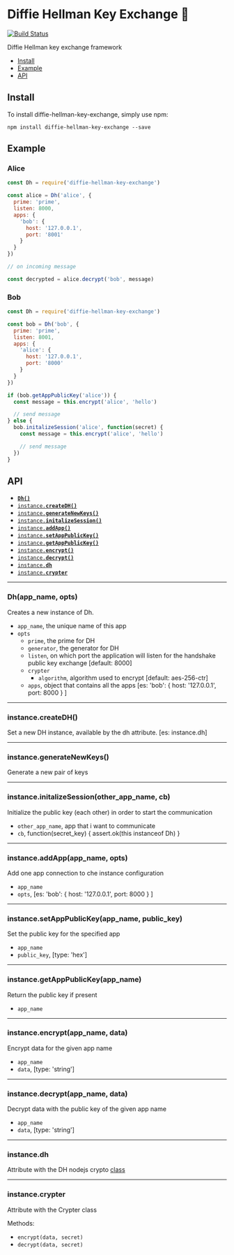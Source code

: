 # Diffie Hellman Key Exchange :key:
[![Build Status](https://travis-ci.org/daack/dh-key-exchange.svg?branch=master)](https://travis-ci.org/daack/dh-key-exchange)

Diffie Hellman key exchange framework

* [Install](#install)
* [Example](#example)
* [API](#api)

<a name="install"></a>

## Install

To install diffie-hellman-key-exchange, simply use npm:

```
npm install diffie-hellman-key-exchange --save
```

<a name="example"></a>

## Example

### Alice

```javascript
const Dh = require('diffie-hellman-key-exchange')

const alice = Dh('alice', {
  prime: 'prime',
  listen: 8000,
  apps: {
    'bob': {
      host: '127.0.0.1',
      port: '8001'
    }
  }
})

// on incoming message

const decrypted = alice.decrypt('bob', message)
```

### Bob

```javascript
const Dh = require('diffie-hellman-key-exchange')

const bob = Dh('bob', {
  prime: 'prime',
  listen: 8001,
  apps: {
    'alice': {
      host: '127.0.0.1',
      port: '8000'
    }
  }
})

if (bob.getAppPublicKey('alice')) {
  const message = this.encrypt('alice', 'hello')

  // send message
} else {
  bob.initalizeSession('alice', function(secret) {
    const message = this.encrypt('alice', 'hello')

    // send message
  })
}
```

<a name="api"></a>

## API

  * <a href="#constructor"><code><b>Dh()</b></code></a>
  * <a href="#createDH"><code>instance.<b>createDH()</b></code></a>
  * <a href="#generateNewKeys"><code>instance.<b>generateNewKeys()</b></code></a>
  * <a href="#initalizeSession"><code>instance.<b>initalizeSession()</b></code></a>
  * <a href="#addApp"><code>instance.<b>addApp()</b></code></a>
  * <a href="#setAppPublicKey"><code>instance.<b>setAppPublicKey()</b></code></a>
  * <a href="#getAppPublicKey"><code>instance.<b>getAppPublicKey()</b></code></a>
  * <a href="#encrypt"><code>instance.<b>encrypt()</b></code></a>
  * <a href="#decrypt"><code>instance.<b>decrypt()</b></code></a>
  * <a href="#dh"><code>instance.<b>dh</b></code></a>
  * <a href="#crypter"><code>instance.<b>crypter</b></code></a>

-------------------------------------------------------
<a name="constructor"></a>

### Dh(app_name, opts)

Creates a new instance of Dh.

* `app_name`, the unique name of this app
* `opts`
  * `prime`, the prime for DH
  * `generator`, the generator for DH
  * `listen`, on which port the application will listen for the handshake public key exchange [default: 8000]
  * `crypter`
    * `algorithm`, algorithm used to encrypt [default: aes-256-ctr]
  * `apps`, object that contains all the apps [es: 'bob': { host: '127.0.0.1', port: 8000 } ]

-------------------------------------------------------
<a name="createDH"></a>

### instance.createDH()

Set a new DH instance, available by the dh attribute. [es: instance.dh]

-------------------------------------------------------
<a name="generateNewKeys"></a>

### instance.generateNewKeys()

Generate a new pair of keys

-------------------------------------------------------
<a name="initalizeSession"></a>

### instance.initalizeSession(other_app_name, cb)

Initialize the public key (each other) in order to start the communication

* `other_app_name`, app that i want to communicate
* `cb`, function(secret_key) { assert.ok(this instanceof Dh) }

-------------------------------------------------------
<a name="addApp"></a>

### instance.addApp(app_name, opts)

Add one app connection to che instance configuration

* `app_name`
* `opts`, [es: 'bob': { host: '127.0.0.1', port: 8000 } ]

-------------------------------------------------------
<a name="setAppPublicKey"></a>

### instance.setAppPublicKey(app_name, public_key)

Set the public key for the specified app

* `app_name`
* `public_key`, [type: 'hex']

-------------------------------------------------------
<a name="getAppPublicKey"></a>

### instance.getAppPublicKey(app_name)

Return the public key if present

* `app_name`

-------------------------------------------------------
<a name="encrypt"></a>

### instance.encrypt(app_name, data)

Encrypt data for the given app name

* `app_name`
* `data`, [type: 'string']

-------------------------------------------------------
<a name="decrypt"></a>

### instance.decrypt(app_name, data)

Decrypt data with the public key of the given app name

* `app_name`
* `data`, [type: 'string']

-------------------------------------------------------
<a name="dh"></a>

### instance.dh

Attribute with the DH nodejs crypto <a target="_blank" href="https://nodejs.org/api/crypto.html#crypto_class_diffiehellman">class</a>

-------------------------------------------------------
<a name="crypter"></a>

### instance.crypter

Attribute with the Crypter class

Methods:
* `encrypt(data, secret)`
* `decrypt(data, secret)`
